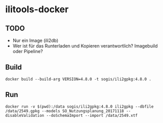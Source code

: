 # ilitools-docker

## TODO
- Nur ein Image (ili2db)
- Wer ist für das Runterladen und Kopieren verantwortlich? Imagebuild oder Pipeline?

## Build
```
docker build --build-arg VERSION=4.8.0 -t sogis/ili2gpkg:4.8.0 .
```

## Run
```
docker run -v $(pwd):/data sogis/ili2gpkg:4.8.0 ili2gpkg --dbfile /data/2549.gpkg --models SO_Nutzungsplanung_20171118 --disableValidation --doSchemaImport --import /data/2549.xtf
```

